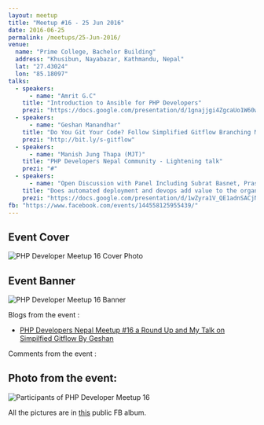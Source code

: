 ```yaml
---
layout: meetup
title: "Meetup #16 - 25 Jun 2016"
date: 2016-06-25
permalink: /meetups/25-Jun-2016/
venue:
  name: "Prime College, Bachelor Building"
  address: "Khusibun, Nayabazar, Kathmandu, Nepal"
  lat: "27.43024"
  lon: "85.18097"
talks:
  - speakers:
      - name: "Amrit G.C"
    title: "Introduction to Ansible for PHP Developers"
    prezi: "https://docs.google.com/presentation/d/1gnajjgi4ZgcaUo1W60wuHDBGsW_4bzTVrR8Dkn099Kc/edit?usp=sharing"
  - speakers:
      - name: "Geshan Manandhar"
    title: "Do You Git Your Code? Follow Simplified Gitflow Branching Model to Improve Productivity"
    prezi: "http://bit.ly/s-gitflow"
  - speakers:
      - name: "Manish Jung Thapa (MJT)"
    title: "PHP Developers Nepal Community - Lightening talk"
    prezi: "#"
  - speakers:
      - name: "Open Discussion with Panel Including Subrat Basnet, Prashant Shrestha, Kapil Raj Nakhwa and Kaji Bikash"
    title: "Does automated deployment and devops add value to the organization?"
    prezi: "https://docs.google.com/presentation/d/1wZyra1V_QE1adnSACjN-RvRmzA9k-4YmVgpEjK694zA/edit?usp=sharing"
fb: "https://www.facebook.com/events/144558125955439/"
---
```


## Event Cover

![PHP Developer Meetup 16 Cover Photo](/php/public/images/meetup-16/cover-16.jpg "PHP Developer Meetup 16 cover photo")

## Event Banner

![PHP Developer Meetup 16 Banner](/php/public/images/meetup-16/banner-16.jpg "PHP Developer Meetup 16 banner")

Blogs from the event :

- [PHP Developers Nepal Meetup #16 a Round Up and My Talk on Simpilfied Gitflow By Geshan](http://bit.ly/pdmu-16)

Comments from the event :

## Photo from the event:

![Participants of PHP Developer Meetup 16](/php/public/images/meetup-16/group-photo-16.jpg "Participants of PHP Developer Meetup 16")

All the pictures are in [this](http://bit.ly/pdmu-16-photos) public FB album.
